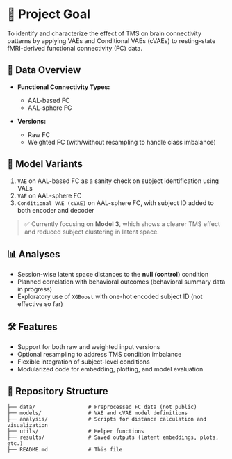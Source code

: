 # 📌 Project Goal

To identify and characterize the effect of TMS on brain connectivity patterns by applying VAEs and Conditional VAEs (cVAEs) to resting-state fMRI-derived functional connectivity (FC) data.

## 📂 Data Overview

- **Functional Connectivity Types:**
  - AAL-based FC
  - AAL-sphere FC

- **Versions:**
  - Raw FC
  - Weighted FC (with/without resampling to handle class imbalance)

## 🧪 Model Variants

1. `VAE` on AAL-based FC as a sanity check on subject identification using VAEs
2. `VAE` on AAL-sphere FC  
3. `Conditional VAE (cVAE)` on AAL-sphere FC, with subject ID added to both encoder and decoder

> ✅ Currently focusing on **Model 3**, which shows a clearer TMS effect and reduced subject clustering in latent space.

## 📊 Analyses

- Session-wise latent space distances to the **null (control)** condition
- Planned correlation with behavioral outcomes (behavioral summary data in progress)
- Exploratory use of `XGBoost` with one-hot encoded subject ID (not effective so far)

## 🛠️ Features

- Support for both raw and weighted input versions  
- Optional resampling to address TMS condition imbalance  
- Flexible integration of subject-level conditions  
- Modularized code for embedding, plotting, and model evaluation  


## 📁 Repository Structure

```
├── data/                 # Preprocessed FC data (not public)
├── models/               # VAE and cVAE model definitions
├── analysis/             # Scripts for distance calculation and visualization
├── utils/                # Helper functions
├── results/              # Saved outputs (latent embeddings, plots, etc.)
├── README.md             # This file
```

